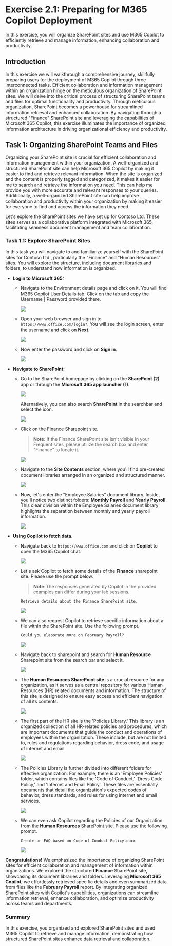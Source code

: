 # Exercise 2.1: Preparing for M365 Copilot Deployment

In this exercise, you will organize SharePoint sites and use M365 Copilot to efficiently retrieve and manage information, enhancing collaboration and productivity.

## Introduction

In this exercise we will walkthrough a comprehensive journey, skillfully preparing users for the deployment of M365 Copilot through three interconnected tasks. Efficient collaboration and information management within an organization hinge on the meticulous organization of SharePoint sites. We will delve into the critical process of structuring SharePoint teams and files for optimal functionality and productivity. Through meticulous organization, SharePoint becomes a powerhouse for streamlined information retrieval and enhanced collaboration. By navigating through a structured "Finance" SharePoint site and leveraging the capabilities of Microsoft 365 Copilot, this exercise illuminates the importance of organized information architecture in driving organizational efficiency and productivity.

## Task 1: Organizing SharePoint Teams and Files

Organizing your SharePoint site is crucial for efficient collaboration and information management within your organization. A well-organized and structured SharePoint site can help Microsoft 365 Copilot by making it easier to find and retrieve relevant information. When the site is organized and the content is properly tagged and categorized, it makes it easier for me to search and retrieve the information you need. This can help me provide you with more accurate and relevant responses to your queries. Additionally, a well-organized SharePoint site can help improve collaboration and productivity within your organization by making it easier for everyone to find and access the information they need.

Let's explore the SharePoint sites we have set up for Contoso Ltd. These sites serves as a collaborative platform integrated with Microsoft 365, facilitating seamless document management and team collaboration.


### Task 1.1: Explore SharePoint Sites.

In this task you will navigate to and familiarize yourself with the SharePoint sites for Contoso Ltd., particularly the "Finance" and "Human Resources" sites. You will explore the structure, including document libraries and folders, to understand how information is organized.

- **Login to Microsoft 365:**
   - Navigate to the Environment details page and click on it. You will find M365 Copilot User Details tab. Click on the tab and copy the Username | Password provided there.

      ![](./media/licensekey2.png)

   - Open your web browser and sign in to `https://www.office.com/login?`. You will see the login screen, enter the username and click on **Next**. 

      ![](./media/task3.1.1.png)

   - Now enter the password and click on **Sign in**.

      ![](./media/task3.1.2.png)

- **Navigate to SharePoint:**
   - Go to the SharePoint homepage by clicking on the **SharePoint (2)** app or through the **Microsoft 365 app launcher (1)**.

      ![](./media/task3.2.1.png)

     Alternatively, you can also search **SharePoint** in the searchbar and select the icon.

     ![](./media/sharepoint-search].png)

   - Click on the Finance Sharepoint site.

      >**Note:** If the Finance SharePoint site isn't visible in your Frequent sites, please utilize the search box and enter "Finance" to locate it. 

      ![](./media/finance1.1.png)

   - Navigate to the **Site Contents** section, where you'll find pre-created document libraries arranged in an organized and structured manner.

      ![](./media/finance1.2.png)

   - Now, let's enter the "Employee Salaries" document library. Inside, you'll notice two distinct folders: **Monthly Payroll** and **Yearly Payroll**. This clear division within the Employee Salaries document library highlights the separation between monthly and yearly payroll information.

      ![](./media/finance1.3.png)

- **Using Copilot to fetch data.**

   - Navigate back to `https://www.office.com` and click on **Copilot** to open the M365 Copilot chat.
   
      ![](./media/task3.5.1.png)

   - Let's ask Copilot to fetch some details of the **Finance** sharepoint site. Please use the prompt below.

      >**Note**: The responses generated by Copilot in the provided examples can differ during your lab sessions.

      ```
      Retrieve details about the Finance SharePoint site.
      ```
      
      ![](./media/finance1.4.png)
   
   - We can also request Copilot to retrieve specific information about a file within the SharePoint site. Use the following prompt.

      ```
      Could you elaborate more on February Payroll?
      ```

      ![](./media/finance1.5.png)

   - Navigate back to sharepoint and search for **Human Resource** Sharepoint site from the search bar and select it.
     
      ![](./media/sharepoint-search.png)

   - The **Human Resources SharePoint site** is a crucial resource for any organization, as it serves as a central repository for various Human Resources (HR) related documents and information. The structure of this site is designed to ensure easy access and efficient navigation of all its contents. 
   
      ![](./media/hrsite1.1.png)

   - The first part of the HR site is the 'Policies Library.' This library is an organized collection of all HR-related policies and procedures, which are important documents that guide the conduct and operations of employees within the organization. These include, but are not limited to, rules and regulations regarding behavior, dress code, and usage of internet and email.

      ![](./media/hrsite1.2.png)

   - The Policies Library is further divided into different folders for effective organization. For example, there is an 'Employee Policies' folder, which contains files like the 'Code of Conduct,' 'Dress Code Policy,' and 'Internet and Email Policy.' These files are essentially documents that detail the organization's expected codes of behavior, dress standards, and rules for using internet and email services.

      ![](./media/hrsite1.4.png)

   - We can even ask Copilot regarding the Policies of our Organization from the **Human Resources** SharePoint site. Please use the following prompt.

      ```
      Create an FAQ based on Code of Conduct Policy.docx
      ```

      ![](./media/finance1.61.png)

**Congratulations!** We emphasized the importance of organizing SharePoint sites for efficient collaboration and management of information within organizations. We explored the structured **Finance** SharePoint site, showcasing its document libraries and folders. Leveraging **Microsoft 365 Copilot**, we effortlessly retrieved specific details and even summarized data from files like the **February Payroll** report. By integrating organized SharePoint sites with Copilot's capabilities, organizations can streamline information retrieval, enhance collaboration, and optimize productivity across teams and departments.

### Summary

In this exercise, you organized and explored SharePoint sites and used M365 Copilot to retrieve and manage information, demonstrating how structured SharePoint sites enhance data retrieval and collaboration.
